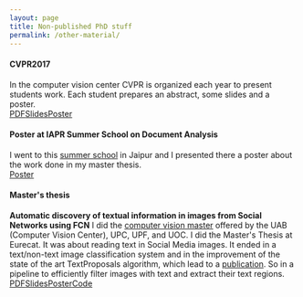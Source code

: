 ```yaml
---
layout: page
title: Non-published PhD stuff
permalink: /other-material/
---
```


#### CVPR2017
In the computer vision center CVPR is organized each year to present students work. Each student prepares an abstract, some slides and a poster.  
[PDF](https://drive.google.com/file/d/0B-DM8FPBNpG6SDhEMDdKSGJJOVU/view?usp=sharing)[Slides](https://docs.google.com/presentation/d/1CQa3Dc0RmdocB1GP2quzxtlNvZEOsUxvI7i1CQ163lc/edit?usp=sharing)[Poster](https://drive.google.com/file/d/0B-DM8FPBNpG6dWNkc3JfUmFhWmM/view?usp=sharing)

#### Poster at IAPR Summer School on Document Analysis
I went to this [summer school](http://cvit.iiit.ac.in/SSDA/) in Jaipur and I presented there a poster about the work done in my master thesis.  
[Poster](https://drive.google.com/file/d/0B-DM8FPBNpG6clNXVk1MM0hHR1E/view?usp=sharing)

#### Master's thesis
**Automatic discovery of textual information in images from Social Networks using FCN**
I did the [computer vision master](http://pagines.uab.cat/mcv/) offered by the UAB (Computer Vision Center), UPC, UPF, and UOC. I did the Master's Thesis at Eurecat. It was about reading text in Social Media images. It ended in a text/non-text image classification system and in the improvement of the state of the art TextProposals algorithm, which lead to a [publication](https://arxiv.org/abs/1702.05089). So in a pipeline to efficiently filter images with text and extract their text regions.  
[PDF](https://drive.google.com/file/d/0B-DM8FPBNpG6QXdQN3JaY3pBMFU/view?usp=sharing)[Slides](https://docs.google.com/presentation/d/1mu7wdI4DUGxHuF_bshniV8mMWiXrQmoB18nfcIBU-as/edit?usp=sharing)[Poster](https://drive.google.com/file/d/0B-DM8FPBNpG6Uk9oeGVoZFh3Q2c/view?usp=sharing)[Code](https://github.com/gombru/TextInSocialNetworks)

